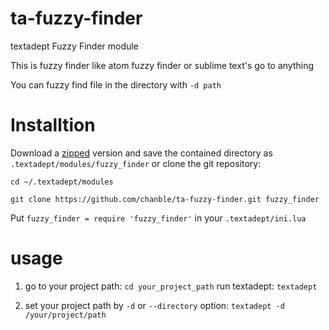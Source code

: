 ta-fuzzy-finder
=========================
textadept Fuzzy Finder module

This is fuzzy finder like atom fuzzy finder or sublime text's go to anything

You can fuzzy find file in the directory with `-d path`

Installtion
============================
Download a [zipped](https://github.com/chanble/ta-fuzzy-finder/archive/master.zip) version and save the contained directory as `.textadept/modules/fuzzy_finder` or clone the git repository:

  `cd ~/.textadept/modules`
  
  `git clone https://github.com/chanble/ta-fuzzy-finder.git fuzzy_finder`
  
Put `fuzzy_finder = require 'fuzzy_finder'`
in your `.textadept/ini.lua`

usage
=====
1. go to your project path:
`cd your_project_path`
run textadept:
`textadept`

2. set your project path by `-d` or `--directory` option:
`textadept -d /your/project/path`